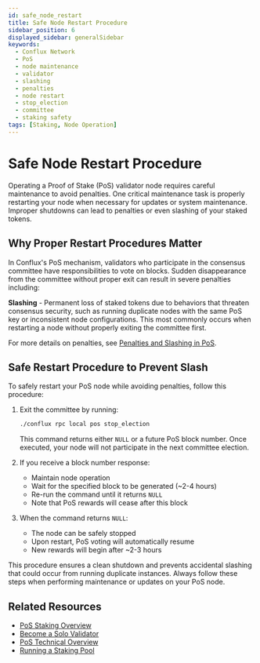 ```yaml
---
id: safe_node_restart
title: Safe Node Restart Procedure
sidebar_position: 6
displayed_sidebar: generalSidebar
keywords:
  - Conflux Network
  - PoS
  - node maintenance
  - validator
  - slashing
  - penalties
  - node restart
  - stop_election
  - committee
  - staking safety
tags: [Staking, Node Operation]
---
```


# Safe Node Restart Procedure

Operating a Proof of Stake (PoS) validator node requires careful maintenance to avoid penalties. One critical maintenance task is properly restarting your node when necessary for updates or system maintenance. Improper shutdowns can lead to penalties or even slashing of your staked tokens.

## Why Proper Restart Procedures Matter
In Conflux's PoS mechanism, validators who participate in the consensus committee have responsibilities to vote on blocks. Sudden disappearance from the committee without proper exit can result in severe penalties including:

**Slashing** - Permanent loss of staked tokens due to behaviors that threaten consensus security, such as running duplicate nodes with the same PoS key or inconsistent node configurations. This most commonly occurs when restarting a node without properly exiting the committee first.

For more details on penalties, see [Penalties and Slashing in PoS](/docs/general/conflux-basics/consensus-mechanisms/proof-of-stake/penalties_and_slash).

## Safe Restart Procedure to Prevent Slash

To safely restart your PoS node while avoiding penalties, follow this procedure:

1. Exit the committee by running:
   ```bash
   ./conflux rpc local pos stop_election
   ```
   This command returns either `NULL` or a future PoS block number. Once executed, your node will not participate in the next committee election.

2. If you receive a block number response:
   - Maintain node operation
   - Wait for the specified block to be generated (~2-4 hours)
   - Re-run the command until it returns `NULL`
   - Note that PoS rewards will cease after this block

3. When the command returns `NULL`:
   - The node can be safely stopped
   - Upon restart, PoS voting will automatically resume
   - New rewards will begin after ~2-3 hours

This procedure ensures a clean shutdown and prevents accidental slashing that could occur from running duplicate instances. Always follow these steps when performing maintenance or updates on your PoS node.

## Related Resources

- [PoS Staking Overview](/docs/general/mine-stake/stake/staking-overview)
- [Become a Solo Validator](/docs/general/mine-stake/stake/become-a-solo-validator)
- [PoS Technical Overview](/docs/general/conflux-basics/consensus-mechanisms/proof-of-stake/pos_overview)
- [Running a Staking Pool](/docs/general/mine-stake/stake/running-staking-pool)
